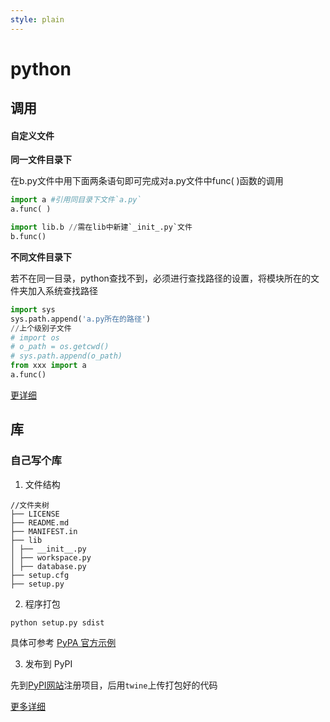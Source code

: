 ```yaml
---
style: plain
---
```

# python

## 调用

#### 自定义文件

**同一文件目录下**

在b.py文件中用下面两条语句即可完成对a.py文件中func( )函数的调用

```python
import a #引用同目录下文件`a.py`
a.func( )
```

```python
import lib.b //需在lib中新建`_init_.py`文件
b.func()
```

**不同文件目录下**

若不在同一目录，python查找不到，必须进行查找路径的设置，将模块所在的文件夹加入系统查找路径

```python
import sys
sys.path.append('a.py所在的路径')
//上个级别子文件
# import os
# o_path = os.getcwd()
# sys.path.append(o_path)
from xxx import a
a.func()
```

[更详细](https://blog.csdn.net/qq_32897143/article/details/79960432)

## 库

### 自己写个库

1. 文件结构
```path
//文件夹树
├── LICENSE 
├── README.md 
├── MANIFEST.in 
├── lib
│ ├── __init__.py 
│ ├── workspace.py 
│ ├── database.py 
├── setup.cfg 
├── setup.py
```

2. 程序打包
```
python setup.py sdist 
```

具体可参考 [PyPA 官方示例](https://github.com/pypa/sampleproject)

3. 发布到 PyPI

先到[PyPI网站](https://pypi.python.org/pypi?%3Aaction=submit_form)注册项目，后用`twine`上传打包好的代码

[更多详细](https://www.jianshu.com/p/81d20ccf5d13)

